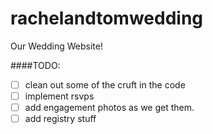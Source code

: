 rachelandtomwedding
===================

Our Wedding Website!

####TODO:

* [ ] clean out some of the cruft in the code
* [ ] implement rsvps
* [ ] add engagement photos as we get them.
* [ ] add registry stuff
